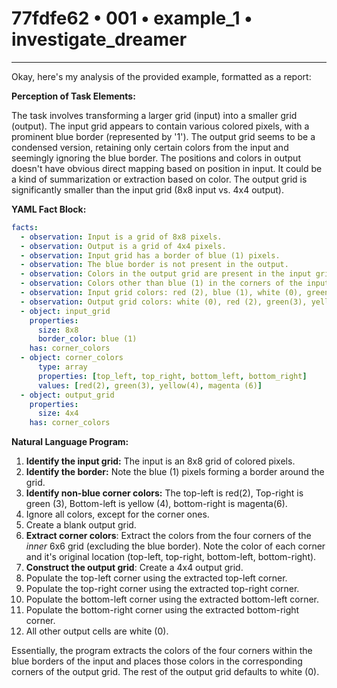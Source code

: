 # 77fdfe62 • 001 • example_1 • investigate_dreamer

---
Okay, here's my analysis of the provided example, formatted as a report:

**Perception of Task Elements:**

The task involves transforming a larger grid (input) into a smaller grid (output). The input grid appears to contain various colored pixels, with a prominent blue border (represented by '1'). The output grid seems to be a condensed version, retaining only certain colors from the input and seemingly ignoring the blue border. The positions and colors in output doesn't have obvious direct mapping based on position in input. It could be a kind of summarization or extraction based on color. The output grid is significantly smaller than the input grid (8x8 input vs. 4x4 output).

**YAML Fact Block:**



```yaml
facts:
  - observation: Input is a grid of 8x8 pixels.
  - observation: Output is a grid of 4x4 pixels.
  - observation: Input grid has a border of blue (1) pixels.
  - observation: The blue border is not present in the output.
  - observation: Colors in the output grid are present in the input grid, but positions differ
  - observation: Colors other than blue (1) in the corners of the input grid appear in the output grid, maintaining relative corner positions.
  - observation: Input grid colors: red (2), blue (1), white (0), green (3), azure (8), yellow (4), magenta (6)
  - observation: Output grid colors: white (0), red (2), green(3), yellow(4), magenta (6)
  - object: input_grid
    properties:
      size: 8x8
      border_color: blue (1)
    has: corner_colors
  - object: corner_colors
      type: array
      properties: [top_left, top_right, bottom_left, bottom_right]
      values: [red(2), green(3), yellow(4), magenta (6)]
  - object: output_grid
    properties:
      size: 4x4
    has: corner_colors
```



**Natural Language Program:**

1.  **Identify the input grid:**  The input is an 8x8 grid of colored pixels.
2.  **Identify the border:** Note the blue (1) pixels forming a border around the grid.
3.  **Identify non-blue corner colors:** The top-left is red(2), Top-right is green (3), Bottom-left is yellow (4), bottom-right is magenta(6).
4.  Ignore all colors, except for the corner ones.
5. Create a blank output grid.
6.  **Extract corner colors**: Extract the colors from the four corners of the *inner* 6x6 grid (excluding the blue border). Note the color of each corner and it's original location (top-left, top-right, bottom-left, bottom-right).
7.  **Construct the output grid**: Create a 4x4 output grid.
8. Populate the top-left corner using the extracted top-left corner.
9. Populate the top-right corner using the extracted top-right corner.
10. Populate the bottom-left corner using the extracted bottom-left corner.
11. Populate the bottom-right corner using the extracted bottom-right corner.
12. All other output cells are white (0).

Essentially, the program extracts the colors of the four corners within the blue borders of the input and places those colors in the corresponding corners of the output grid. The rest of the output grid defaults to white (0).


